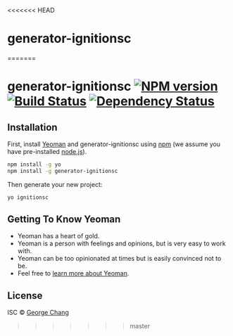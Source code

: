 <<<<<<< HEAD
# generator-ignitionsc
=======
# generator-ignitionsc [![NPM version][npm-image]][npm-url] [![Build Status][travis-image]][travis-url] [![Dependency Status][daviddm-image]][daviddm-url]
> 

## Installation

First, install [Yeoman](http://yeoman.io) and generator-ignitionsc using [npm](https://www.npmjs.com/) (we assume you have pre-installed [node.js](https://nodejs.org/)).

```bash
npm install -g yo
npm install -g generator-ignitionsc
```

Then generate your new project:

```bash
yo ignitionsc
```

## Getting To Know Yeoman

 * Yeoman has a heart of gold.
 * Yeoman is a person with feelings and opinions, but is very easy to work with.
 * Yeoman can be too opinionated at times but is easily convinced not to be.
 * Feel free to [learn more about Yeoman](http://yeoman.io/).

## License

ISC © [George Chang](https://github.com/georgechang)


[npm-image]: https://badge.fury.io/js/generator-ignitionsc.svg
[npm-url]: https://npmjs.org/package/generator-ignitionsc
[travis-image]: https://travis-ci.org/georgechang/generator-ignitionsc.svg?branch=master
[travis-url]: https://travis-ci.org/georgechang/generator-ignitionsc
[daviddm-image]: https://david-dm.org/georgechang/generator-ignitionsc.svg?theme=shields.io
[daviddm-url]: https://david-dm.org/georgechang/generator-ignitionsc
>>>>>>> master
